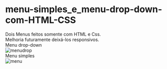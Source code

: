 # menu-simples_e_menu-drop-down-com-HTML-CSS
Dois Menus feitos somente com HTML e Css.<br>
Melhoria futuramente deixá-los responsivos.<br>
Menu drop-down<br>
![menudrop](https://user-images.githubusercontent.com/49179422/103835188-5d778e00-5064-11eb-9a88-8e5857d5fb08.png)<br>
Menu simples<br>
![menu](https://user-images.githubusercontent.com/49179422/103835206-67998c80-5064-11eb-8a0d-d8b7ad27f932.PNG)

